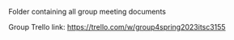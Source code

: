 Folder containing all group meeting documents

Group Trello link: https://trello.com/w/group4spring2023itsc3155